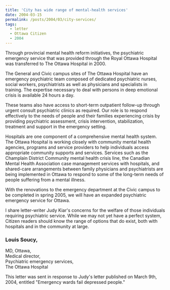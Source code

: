 ```yaml
---
title: 'City has wide range of mental-health services'
date: 2004-03-15
permalink: /posts/2004/03/city-services/
tags:
  - letter
  - Ottawa Citizen
  - 2004
---
```



Through provincial mental health reform initiatives, the psychiatric emergency service that was provided through the Royal Ottawa Hospital was transferred to The Ottawa Hospital in 2000.

The General and Civic campus sites of The Ottawa Hospital have an emergency psychiatric team composed of dedicated psychiatric nurses, social workers, psychiatrists as well as physicians and specialists in training. The expertise necessary to deal with persons in deep emotional crisis is available 24 hours a day.

These teams also have access to short-term outpatient follow-up through urgent consult psychiatric clinics as required. Our role is to respond effectively to the needs of people and their families experiencing crisis by providing psychiatric assessment, crisis intervention, stabilization, treatment and support in the emergency setting.

Hospitals are one component of a comprehensive mental health system. The Ottawa Hospital is working closely with community mental health agencies, programs and service providers to help individuals access appropriate community supports and services. Services such as the Champlain District Community mental health crisis line, the Canadian Mental Health Association case management services with hospitals, and shared-care arrangements between family physicians and psychiatrists are being implemented in Ottawa to respond to some of the long-term needs of people suffering from a mental illness.

With the renovations to the emergency department at the Civic campus to be completed in spring 2005, we will have an expanded psychiatric emergency service for Ottawa.

I share letter-writer Judy Kiar's concerns for the welfare of those individuals requiring psychiatric service. While we may not yet have a perfect system, Citizen readers should know the range of options that do exist, both with hospitals and in the community at large.

### Louis Soucy,
MD, Ottawa,<bR>
Medical director,<br>
Psychiatric emergency services,<br>
The Ottawa Hospital


This letter was sent in response to Judy's letter published on March 9th, 2004, entitled "Emergency wards fail depressed people."
